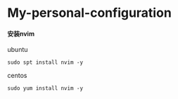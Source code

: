 # My-personal-configuration
#### 安装nvim
ubuntu  </br>

`sudo spt install nvim -y`

centos </br>

`sudo yum install nvim -y`
